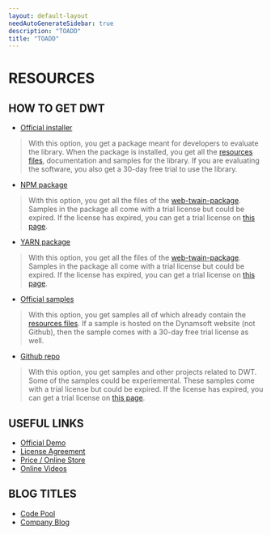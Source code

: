 ```yaml
---
layout: default-layout
needAutoGenerateSidebar: true
description: "TOADD"
title: "TOADD"
---
```


# RESOURCES

## HOW TO GET DWT

* [Official installer](https://www.dynamsoft.com/Downloads/WebTWAIN_Download.aspx)

> With this option, you get a package meant for developers to evaluate the library. When the package is installed, you get all the [resources files]({{site.about}}faqs.html#what-are-the-resources-files), documentation and samples for the library. If you are evaluating the software, you also get a 30-day free trial to use the library.

* [NPM package](https://www.npmjs.com/package/dwt)

> With this option, you get all the files of the [web-twain-package](https://github.com/dynamsoft-dwt/web-twain-package). Samples in the package all come with a trial license but could be expired. If the license has expired, you can get a trial license on [this page](https://www.dynamsoft.com/customer/license/trialLicense).

* [YARN package](https://yarnpkg.com/package/dwt)

> With this option, you get all the files of the [web-twain-package](https://github.com/dynamsoft-dwt/web-twain-package). Samples in the package all come with a trial license but could be expired. If the license has expired, you can get a trial license on [this page](https://www.dynamsoft.com/customer/license/trialLicense).

* [Official samples](https://www.dynamsoft.com/Downloads/WebTWAIN-Sample-Download.aspx)

> With this option, you get samples all of which already contain the [resources files]({{site.about}}faqs.html#what-are-the-resources-files). If a sample is hosted on the Dynamsoft website (not Github), then the sample comes with a 30-day free trial license as well.

* [Github repo](https://github.com/dynamsoft-dwt)

> With this option, you get samples and other projects related to DWT. Some of the samples could be experiemental. These samples come with a trial license but could be expired. If the license has expired, you can get a trial license on [this page](https://www.dynamsoft.com/customer/license/trialLicense).

## USEFUL LINKS

* [Official Demo](https://demo.dynamsoft.com/dwt/online_demo_scan.aspx)
* [License Agreement](https://www.dynamsoft.com/Products/WebTwain_license.aspx)
* [Price / Online Store](https://www.dynamsoft.com/Secure/imaging-web-application-buyit.aspx#)
* [Online Videos](https://www.youtube.com/user/Dynamsoft)

## BLOG TITLES 

* [Code Pool](https://www.dynamsoft.com/codepool/?s=twain)
* [Company Blog](https://www.dynamsoft.com/blog/?x=0&y=0&s=twain)

 
